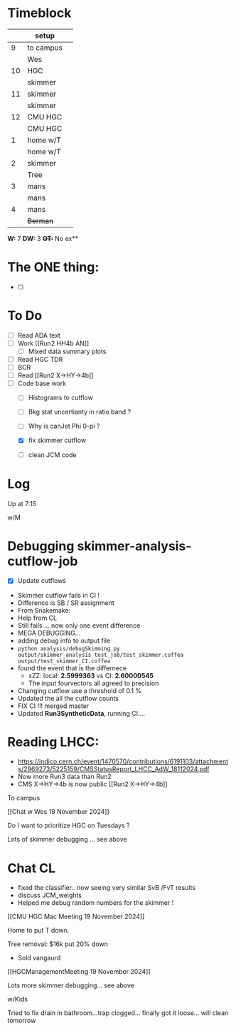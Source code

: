 # Timeblock

|     | setup      |     |
| --- | ---------- | --- |
| 9   | to campus  |     |
|     | Wes        |     |
| 10  | HGC        |     |
|     | skimmer    |     |
| 11  | skimmer    |     |
|     | skimmer    |     |
| 12  | CMU HGC    |     |
|     | CMU HGC    |     |
| 1   | home w/T   |     |
|     | home w/T   |     |
| 2   | skimmer    |     |
|     | Tree       |     |
| 3   | mans       |     |
|     | mans       |     |
| 4   | mans       |     |
|     | ~~Berman~~ |     |

**W:** 7 
**DW:** 3
~~**OT:**~~
No ex**

# The ONE thing: 
- [ ] 


# To Do
- [ ] Read ADA text
- [ ]  Work [[Run2 HH4b AN]]
	 - [ ] Mixed data summary plots
- [ ] Read HGC TDR
- [ ] BCR
- [ ] Read [[Run2 X->HY->4b]]
- [ ] Code base work
	- [ ] Histograms to cutflow
	- [ ] Bkg stat uncertianty in ratio band ?
	- [ ] Why is canJet Phi 0-pi ?
	- [x] fix skimmer cutflow
	- [ ] clean JCM code


# Log


Up at 7:15

w/M 

# Debugging skimmer-analysis-cutflow-job
- [x] Update cutflows
- Skimmer cutflow fails in CI !
- Difference is SB / SR assignment
- From Snakemake: 
- Help from CL
- Still fails ... now only one event difference 
- MEGA DEBUGGING...
- adding debug info to output file
- `python analysis/debugSkimming.py output/skimmer_analysis_test_job/test_skimmer.coffea output/test_skimmer_CI.coffea `
- found the event that is the differnece 
	- xZZ: local: **2.5999363** vs  CI: **2.60000545**
	- The input fourvectors all agreed to precision 
- Changing cutflow use a threshold of 0.1 %
- Updated the all the cutflow counts
- FIX CI !!! merged master
- Updated **Run3SyntheticData**, running CI....



# Reading LHCC:
- https://indico.cern.ch/event/1470570/contributions/6191103/attachments/2969273/5225159/CMSStatusReport_LHCC_AdW_18112024.pdf
- Now more Run3 data than Run2 
- CMS X->HY->4b is now public [[Run2 X->HY->4b]]


To campus 

[[Chat w Wes 19 November 2024]]

Do I want to prioritize HGC on Tuesdays ? 

Lots of skimmer debugging ... see above

# Chat CL
- fixed the classifier.. now seeing very similar SvB /FvT results
- discuss JCM_weights
- Helped me debug random numbers for the skimmer !



[[CMU HGC Mac Meeting 19 November 2024]]

Home to put T down.

Tree removal: $16k put 20% down
- Sold vangaurd

[[HGCManagementMeeting 19 November 2024]]

Lots more skimmer debugging... see above

w/Kids

Tried to fix drain in bathroom...trap clogged... finally got it loose... will clean tomorrow
